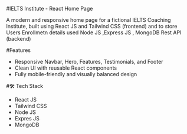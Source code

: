 
#IELTS Institute - React Home Page

A modern and responsive home page for a fictional IELTS Coaching Institute, built using React JS and Tailwind CSS (frontend) and to store Users Enrollmetn details  used Node JS ,Express JS , MongoDB Rest API (backend)

#Features
- Responsive Navbar, Hero, Features, Testimonials, and Footer
- Clean UI with reusable React components  
- Fully mobile-friendly and visually balanced design  

#🛠️ Tech Stack
- React JS
- Tailwind CSS
- Node JS
- Expres JS
- MongoDB
  

